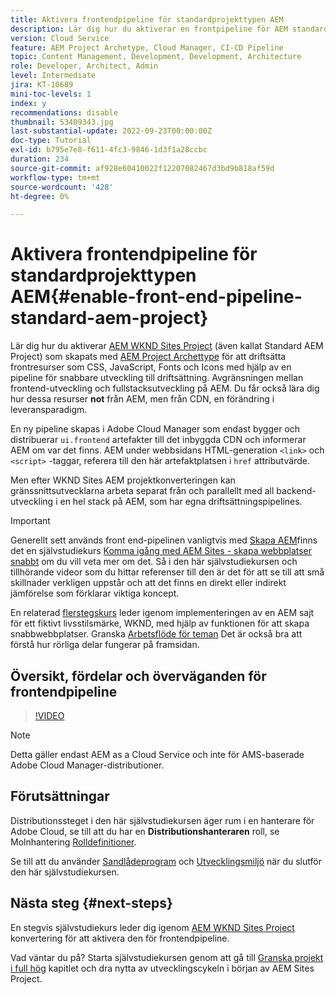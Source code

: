```yaml
---
title: Aktivera frontendpipeline för standardprojekttypen AEM
description: Lär dig hur du aktiverar en frontpipeline för AEM standardprojekt för snabbare distribution av statiska resurser som CSS, JavaScript, teckensnitt och ikoner. Dessutom separeras front-end-utveckling från backend-utveckling i full-stack på AEM.
version: Cloud Service
feature: AEM Project Archetype, Cloud Manager, CI-CD Pipeline
topic: Content Management, Development, Development, Architecture
role: Developer, Architect, Admin
level: Intermediate
jira: KT-10689
mini-toc-levels: 1
index: y
recommendations: disable
thumbnail: 53409343.jpg
last-substantial-update: 2022-09-23T00:00:00Z
doc-type: Tutorial
exl-id: b795e7e8-f611-4fc3-9846-1d3f1a28ccbc
duration: 234
source-git-commit: af928e60410022f12207082467d3bd9b818af59d
workflow-type: tm+mt
source-wordcount: '428'
ht-degree: 0%

---
```


# Aktivera frontendpipeline för standardprojekttypen AEM{#enable-front-end-pipeline-standard-aem-project}

Lär dig hur du aktiverar [AEM WKND Sites Project](https://github.com/adobe/aem-guides-wknd) (även kallat Standard AEM Project) som skapats med [AEM Project Archettype](https://github.com/adobe/aem-project-archetype) för att driftsätta frontresurser som CSS, JavaScript, Fonts och Icons med hjälp av en pipeline för snabbare utveckling till driftsättning. Avgränsningen mellan frontend-utveckling och fullstacksutveckling på AEM. Du får också lära dig hur dessa resurser __not__ från AEM, men från CDN, en förändring i leveransparadigm.


En ny pipeline skapas i Adobe Cloud Manager som endast bygger och distribuerar `ui.frontend` artefakter till det inbyggda CDN och informerar AEM om var det finns. AEM under webbsidans HTML-generation `<link>` och `<script>` -taggar, referera till den här artefaktplatsen i `href` attributvärde.

Men efter WKND Sites AEM projektkonverteringen kan gränssnittsutvecklarna arbeta separat från och parallellt med all backend-utveckling i en hel stack på AEM, som har egna driftsättningspipelines.

>[!IMPORTANT]
>
>Generellt sett används front end-pipelinen vanligtvis med [Skapa AEM](https://experienceleague.adobe.com/docs/experience-manager-cloud-service/content/sites/administering/site-creation/quick-site/overview.html?lang=en)finns det en självstudiekurs [Komma igång med AEM Sites - skapa webbplatser snabbt](https://experienceleague.adobe.com/docs/experience-manager-learn/getting-started-wknd-tutorial-develop/site-template/overview.html) om du vill veta mer om det. Så i den här självstudiekursen och tillhörande videor som du hittar referenser till den är det för att se till att små skillnader verkligen uppstår och att det finns en direkt eller indirekt jämförelse som förklarar viktiga koncept.


En relaterad [flerstegskurs](https://experienceleague.adobe.com/docs/experience-manager-learn/getting-started-wknd-tutorial-develop/site-template/overview.html) leder igenom implementeringen av en AEM sajt för ett fiktivt livsstilsmärke, WKND, med hjälp av funktionen för att skapa snabbwebbplatser. Granska [Arbetsflöde för teman](https://experienceleague.adobe.com/docs/experience-manager-learn/getting-started-wknd-tutorial-develop/site-template/theming.html) Det är också bra att förstå hur rörliga delar fungerar på framsidan.

## Översikt, fördelar och överväganden för frontendpipeline

>[!VIDEO](https://video.tv.adobe.com/v/3409343?quality=12&learn=on)


>[!NOTE]
>
>Detta gäller endast AEM as a Cloud Service och inte för AMS-baserade Adobe Cloud Manager-distributioner.

## Förutsättningar

Distributionssteget i den här självstudiekursen äger rum i en hanterare för Adobe Cloud, se till att du har en __Distributionshanteraren__ roll, se Molnhantering [Rolldefinitioner](https://experienceleague.adobe.com/docs/experience-manager-cloud-manager/content/requirements/users-and-roles.html?lang=en#role-definitions).

Se till att du använder [Sandlådeprogram](https://experienceleague.adobe.com/docs/experience-manager-cloud-service/content/implementing/using-cloud-manager/programs/introduction-sandbox-programs.html) och [Utvecklingsmiljö](https://experienceleague.adobe.com/docs/experience-manager-cloud-service/content/implementing/using-cloud-manager/manage-environments.html) när du slutför den här självstudiekursen.

## Nästa steg {#next-steps}

En stegvis självstudiekurs leder dig igenom [AEM WKND Sites Project](https://github.com/adobe/aem-guides-wknd) konvertering för att aktivera den för frontendpipeline.

Vad väntar du på? Starta självstudiekursen genom att gå till [Granska projekt i full hög](review-uifrontend-module.md) kapitlet och dra nytta av utvecklingscykeln i början av AEM Sites Project.
